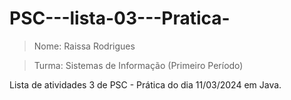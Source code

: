 # PSC---lista-03---Pratica-
> Nome: Raissa Rodrigues 

>Turma: Sistemas de Informação (Primeiro Período)

Lista de atividades 3 de PSC - Prática do dia 11/03/2024 em Java.
